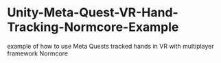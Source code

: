# Unity-Meta-Quest-VR-Hand-Tracking-Normcore-Example
example of how to use Meta Quests tracked hands in VR with multiplayer framework Normcore
